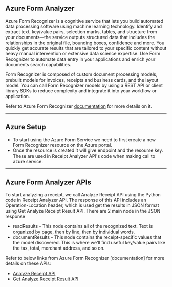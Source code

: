 ## Azure Form Analyzer

Azure Form Recognizer is a cognitive service that lets you build automated data processing software using machine learning technology. Identify and extract text, key/value pairs, selection marks, tables, and structure from your documents—the service outputs structured data that includes the relationships in the original file, bounding boxes, confidence and more. You quickly get accurate results that are tailored to your specific content without heavy manual intervention or extensive data science expertise. Use Form Recognizer to automate data entry in your applications and enrich your documents search capabilities.

Form Recognizer is composed of custom document processing models, prebuilt models for invoices, receipts and business cards, and the layout model. You can call Form Recognizer models by using a REST API or client library SDKs to reduce complexity and integrate it into your workflow or application.

Refer to Azure Form Recognizer [documentation](https://azure.microsoft.com/en-us/services/cognitive-services/form-recognizer/) for more details on it.


---


## Azure Setup
 - To start using the Azure Form Service we need to first create a new Form Recognizer resource on the Azure portal.
 - Once the resource is created it will give endpoint and the resourse key. These are used in Receipt Analyzer API's code when making call to azure service.


---


## Azure Form Analyzer APIs
To start analyzing a receipt, we call Analyze Receipt API using the Python code in Receipt Analyzer API. The response of this API includes an Operation-Location header, which is used get the results in JSON format using Get Analyze Receipt Result API. There are 2 main node in the JSON response 
 - readResults - This node contains all of the recognized text. Text is organized by page, then by line, then by individual words. 
 - documentResults - This node contains the receipt-specific values that the model discovered. This is where we'll find useful key/value pairs like the tax, total, merchant address, and so on.

Refer to below links from Azure Form Recognizer [documentation] for more details on these APIs:
 - [Analyze Receipt API](https://westus2.dev.cognitive.microsoft.com/docs/services/form-recognizer-api-v2/operations/AnalyzeReceiptAsync)
 - [Get Analyze Receipt Result API](https://westus2.dev.cognitive.microsoft.com/docs/services/form-recognizer-api-v2/operations/GetAnalyzeReceiptResult)
